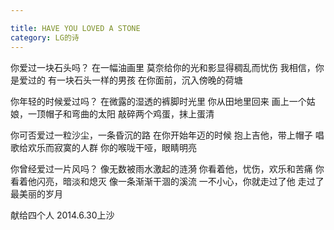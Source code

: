 ```yaml
---

title: HAVE YOU LOVED A STONE
category: LG的诗
---
```



你爱过一块石头吗？
在一幅油画里
莫奈给你的光和影显得稠乱而忧伤
我相信，你是爱过的
有一块石头一样的男孩
在你面前，沉入傍晚的荷塘

 <!-- more -->
你年轻的时候爱过吗？
在微露的湿透的裤脚时光里
你从田地里回来
画上一个姑娘，一顶帽子和弯曲的太阳
敲碎两个鸡蛋，抹上蛋清

你可否爱过一粒沙尘，一条昏沉的路
在你开始年迈的时候
抱上吉他，带上帽子
唱歌给欢乐而寂寞的人群
你的喉咙干哑，眼睛明亮

你曾经爱过一片风吗？
像无数被雨水激起的涟漪
你看着他，忧伤，欢乐和苦痛
你看着他闪亮，暗淡和熄灭
像一条渐渐干涸的溪流
一不小心，你就走过了他
走过了最美丽的岁月

献给四个人
2014.6.30上沙
